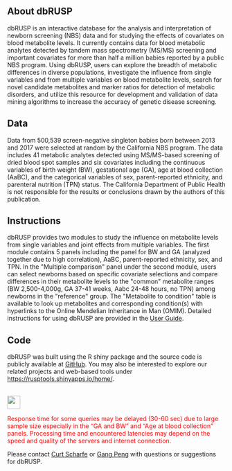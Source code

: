 ## About dbRUSP

dbRUSP is an interactive database for the analysis and interpretation of newborn screening (NBS) data and for studying the effects of covariates on blood metabolite levels. It currently contains data for blood metabolic analytes detected by tandem mass spectrometry (MS/MS) screening and important covariates for more than half a million babies reported by a public NBS program. Using dbRUSP, users can explore the breadth of metabolic differences in diverse populations, investigate the influence from single variables and from multiple variables on blood metabolite levels, search for novel candidate metabolites and marker ratios for detection of metabolic disorders, and utilize this resource for development and validation of data mining algorithms to increase the accuracy of genetic disease screening.

## Data

Data from 500,539 screen-negative singleton babies born between 2013 and 2017 were selected at random by the California NBS program. The data includes 41 metabolic analytes detected using MS/MS-based screening of dried blood spot samples and six covariates including the continuous variables of birth weight (BW), gestational age (GA), age at blood collection (AaBC), and the categorical variables of sex, parent-reported ethnicity, and parenteral nutrition (TPN) status. The California Department of Public Health is not responsible for the results or conclusions drawn by the authors of this publication.

## Instructions

dbRUSP provides two modules to study the influence on metabolite levels from single variables and joint effects from multiple variables. The first module contains 5 panels including the panel for BW and GA (analyzed together due to high correlation), AaBC, parent-reported ethnicity, sex, and TPN. In the "Multiple comparison" panel under the second module, users can select newborns based on specific covariate selections and compare differences in their metabolite levels to the "common" metabolite ranges (BW 2,500-4,000g, GA 37-41 weeks, Aabc 24-48 hours, no TPN) among newborns in the "reference" group. The "Metabolite to condition" table is available to look up metabolites and corresponding condition(s) with hyperlinks to the Online Mendelian Inheritance in Man (OMIM). Detailed instructions for using dbRUSP are provided in the <a href="userguide.pdf" download="user_guide.pdf">User Guide</a>.

## Code

dbRUSP was built using the R shiny package and the source code is publicly available at [GitHub](https://github.com/peng-gang/RUSPDB). You may also be interested to explore our related projects and web-based tools under https://rusptools.shinyapps.io/home/.

</br>

<img src="attention.png" width="30" height="30"/>

<span style="color: red;"> Response time for some queries may be delayed (30-60 sec) due to large sample size especially in the “GA and BW” and “Age at blood collection” panels. Processing time and encountered latencies may depend on the speed and quality of the servers and internet connection. </span>

Please contact [Curt Scharfe](mailto:curt.scharfe@yale.edu) or [Gang Peng](mailto:gang.peng@yale.edu) with questions or suggestions for dbRUSP.

